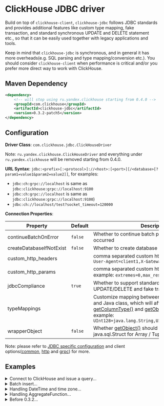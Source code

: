 # ClickHouse JDBC driver

Build on top of `clickhouse-client`, `clickhouse-jdbc` follows JDBC standards and provides additional features like custom type mapping, fake transaction, and standard synchronous UPDATE and DELETE statement etc., so that it can be easily used together with legacy applications and tools.

Keep in mind that `clickhouse-jdbc` is synchronous, and in general it has more overheads(e.g. SQL parsing and type mapping/conversion etc.). You should consider `clickhouse-client` when performance is critical and/or you prefer more direct way to work with ClickHouse.

## Maven Dependency

```xml
<dependency>
    <!-- will stop using ru.yandex.clickhouse starting from 0.4.0 -->
    <groupId>com.clickhouse</groupId>
    <artifactId>clickhouse-jdbc</artifactId>
    <version>0.3.2-patch5</version>
</dependency>
```

## Configuration

**Driver Class**: `com.clickhouse.jdbc.ClickHouseDriver`

Note: `ru.yandex.clickhouse.ClickHouseDriver` and everything under `ru.yandex.clickhouse` will be removed starting from 0.4.0.

**URL Syntax**: `jdbc:<prefix>[:<protocol>]://<host>:[<port>][/<database>[?param1=value1&param2=value2]]`, for examples:

- `jdbc:ch:grpc://localhost` is same as `jdbc:clickhouse:grpc://localhost:9100`
- `jdbc:ch:grpc://localhost` is same as `jdbc:clickhouse:grpc://localhost:9100`)
- `jdbc:ch://localhost/test?socket_timeout=120000`

**Connection Properties**:

| Property                 | Default | Description                                                                                                                                                                                                                                                                                                                                                                                                                |
| ------------------------ | ------- | -------------------------------------------------------------------------------------------------------------------------------------------------------------------------------------------------------------------------------------------------------------------------------------------------------------------------------------------------------------------------------------------------------------------------- |
| continueBatchOnError     | `false` | Whether to continue batch processing when error occurred                                                                                                                                                                                                                                                                                                                                                                   |
| createDatabaseIfNotExist | `false` | Whether to create database if it does not exist                                                                                                                                                                                                                                                                                                                                                                            |
| custom_http_headers      |         | comma separated custom http headers, for example: `User-Agent=client1,X-Gateway-Id=123`                                                                                                                                                                                                                                                                                                                                    |
| custom_http_params       |         | comma separated custom http query parameters, for example: `extremes=0,max_result_rows=100`                                                                                                                                                                                                                                                                                                                                |
| jdbcCompliance           | `true`  | Whether to support standard synchronous UPDATE/DELETE and fake transaction                                                                                                                                                                                                                                                                                                                                                 |
| typeMappings             |         | Customize mapping between ClickHouse data type and Java class, which will affect result of both [getColumnType()](https://docs.oracle.com/javase/8/docs/api/java/sql/ResultSetMetaData.html#getColumnType-int-) and [getObject(Class<?>)](https://docs.oracle.com/javase/8/docs/api/java/sql/ResultSet.html#getObject-java.lang.String-java.lang.Class-). For example: `UInt128=java.lang.String,UInt256=java.lang.String` |
| wrapperObject            | `false` | Whether [getObject()](https://docs.oracle.com/javase/8/docs/api/java/sql/ResultSet.html#getObject-int-) should return java.sql.Array / java.sql.Struct for Array / Tuple.                                                                                                                                                                                                                                                  |

Note: please refer to [JDBC specific configuration](https://github.com/ClickHouse/clickhouse-jdbc/blob/master/clickhouse-jdbc/src/main/java/com/clickhouse/jdbc/JdbcConfig.java) and client options([common](https://github.com/ClickHouse/clickhouse-jdbc/blob/master/clickhouse-client/src/main/java/com/clickhouse/client/config/ClickHouseClientOption.java), [http](https://github.com/ClickHouse/clickhouse-jdbc/blob/master/clickhouse-http-client/src/main/java/com/clickhouse/client/http/config/ClickHouseHttpOption.java) and [grpc](https://github.com/ClickHouse/clickhouse-jdbc/blob/master/clickhouse-grpc-client/src/main/java/com/clickhouse/client/grpc/config/ClickHouseGrpcOption.java)) for more.

## Examples

<details>
    <summary>Connect to ClickHouse and issue a query...</summary>

```java
String url = "jdbc:ch://my-server/system"; // use http protocol and port 8123 by default
ClickHouseDataSource dataSource = new ClickHouseDataSource(url, new Properties());
try (Connection conn = dataSource.getConnection("default", "password");
    Statement stmt = conn.createStatement()) {
    ResultSet rs = stmt.executeQuery("select * from numbers(50000)");
    while(rs.next()) {
        // ...
    }
}
```

</details>

<details>
    <summary>Batch insert...</summary>

Tips:

1. Use `PreparedStatement` instead of `Statement`
2. Use [input function](https://clickhouse.com/docs/en/sql-reference/table-functions/input/) whenever possible

```java
// create table mytable(id String, ts DateTime64(3), desc Nullable(String)) engine=Memory

// 1. recommended as it performs the best
try (PreparedStatement ps = conn.prepareStatement(
    "insert into mytable select col1, col2 from input('col1 String, col2 DateTime64(3), col3 Int32')")) {
    // the column definition will be parsed so the driver knows there are 3 parameters: col1, col2 and col3
    ps.setString(1, "test"); // col1
    ps.setObject(2, LocalDateTime.now()); // col2, setTimestamp is slow and not recommended
    ps.setInt(3, 123); // col3
    ps.addBatch(); // parameters will be write into stream in binary format
    ...
    ps.executeBatch(); // stream everything on-hand into ClickHouse
}

// 2. easier to use but slower compare to input function
try (PreparedStatement ps = conn.prepareStatement("insert into mytable(* except (desc))")) {
    // the driver will issue query "select * except (desc) from mytable where 0" for type inferring
    // since desc column is excluded, we know there are only two parameters: col1 and col2
    ps.setString(1, "test"); // col1
    ps.setObject(2, LocalDateTime.now()); // col2
    ps.addBatch(); // parameters will be write into stream in binary format
    ...
    ps.executeBatch(); // stream everything on-hand into ClickHouse
}

// 3. not recommended as it's based on a large SQL
try (PreparedStatement ps = conn.prepareStatement("insert into mytable values(?,?,?)")) {
    ps.setString(1, "test"); // col1
    ps.setObject(2, LocalDateTime.now()); // col2
    ps.setString(3, null); // col3
    ps.addBatch(); // append parameters to the query
    ...
    ps.executeBatch(); // issue the composed query: insert into mytable values(...)(...)...(...)
}
```

</details>

<details>
    <summary>Handling DateTime and time zone...</summary>

Please to use `java.time.LocalDateTime` or `java.time.OffsetDateTime` instead of `java.sql.Timestamp`, and `java.time.LocalDate` instead of `java.sql.Date`.

```java
try (PreparedStatement ps = conn.prepareStatement("select date_time from mytable where date_time > ?")) {
    ps.setObject(2, LocalDateTime.now());
    ResultSet rs = ps.executeQuery();
    while(rs.next()) {
        LocalDateTime dateTime = (LocalDateTime) rs.getObject(1);
    }
    ...
}
```

</details>

<details>
    <summary>Handling AggregateFunction...</summary>

As of now, only `groupBitmap` is supported.

```java
// batch insert using input function
try (ClickHouseConnection conn = newConnection(props);
        Statement s = conn.createStatement();
        PreparedStatement stmt = conn.prepareStatement(
                "insert into test_batch_input select id, name, value from input('id Int32, name Nullable(String), desc Nullable(String), value AggregateFunction(groupBitmap, UInt32)')")) {
    s.execute("drop table if exists test_batch_input;"
            + "create table test_batch_input(id Int32, name Nullable(String), value AggregateFunction(groupBitmap, UInt32))engine=Memory");
    Object[][] objs = new Object[][] {
            new Object[] { 1, "a", "aaaaa", ClickHouseBitmap.wrap(1, 2, 3, 4, 5) },
            new Object[] { 2, "b", null, ClickHouseBitmap.wrap(6, 7, 8, 9, 10) },
            new Object[] { 3, null, "33333", ClickHouseBitmap.wrap(11, 12, 13) }
    };
    for (Object[] v : objs) {
        stmt.setInt(1, (int) v[0]);
        stmt.setString(2, (String) v[1]);
        stmt.setString(3, (String) v[2]);
        stmt.setObject(4, v[3]);
        stmt.addBatch();
    }
    int[] results = stmt.executeBatch();
    ...
}

// use bitmap as query parameter
try (PreparedStatement stmt = conn.prepareStatement(
    "SELECT bitmapContains(my_bitmap, toUInt32(1)) as v1, bitmapContains(my_bitmap, toUInt32(2)) as v2 from {tt 'ext_table'}")) {
    stmt.setObject(1, ClickHouseExternalTable.builder().name("ext_table")
            .columns("my_bitmap AggregateFunction(groupBitmap,UInt32)").format(ClickHouseFormat.RowBinary)
            .content(new ByteArrayInputStream(ClickHouseBitmap.wrap(1, 3, 5).toBytes()))
            .asTempTable()
            .build());
    ResultSet rs = stmt.executeQuery();
    Assert.assertTrue(rs.next());
    Assert.assertEquals(rs.getInt(1), 1);
    Assert.assertEquals(rs.getInt(2), 0);
    Assert.assertFalse(rs.next());
}
```

</details>

<details>
    <summary>Before 0.3.2...</summary>

#### **Basic**

```java
String url = "jdbc:clickhouse://localhost:8123/test";
ClickHouseProperties properties = new ClickHouseProperties();
// set connection options - see more defined in ClickHouseConnectionSettings
properties.setClientName("Agent #1");
...
// set default request options - more in ClickHouseQueryParam
properties.setSessionId("default-session-id");
...

ClickHouseDataSource dataSource = new ClickHouseDataSource(url, properties)
String sql = "select * from mytable";
Map<ClickHouseQueryParam, String> additionalDBParams = new HashMap<>();
// set request options, which will override the default ones in ClickHouseProperties
additionalDBParams.put(ClickHouseQueryParam.SESSION_ID, "new-session-id");
...
try (ClickHouseConnection conn = dataSource.getConnection();
    ClickHouseStatement stmt = conn.createStatement();
    ResultSet rs = stmt.executeQuery(sql, additionalDBParams)) {
    ...
}
```

Additionally, if you have a few instances, you can use `BalancedClickhouseDataSource`.

#### **Extended API**

In order to provide non-JDBC complaint data manipulation functionality, proprietary API exists.
Entry point for API is `ClickHouseStatement#write()` method.

1. Importing file into table

```java
import ru.yandex.clickhouse.ClickHouseStatement;
ClickHouseStatement sth = connection.createStatement();
sth
    .write() // Write API entrypoint
    .table("default.my_table") // where to write data
    .option("format_csv_delimiter", ";") // specific param
    .data(new File("/path/to/file.csv.gz"), ClickHouseFormat.CSV, ClickHouseCompression.gzip) // specify input
    .send();
```

2. Configurable send

```java
import ru.yandex.clickhouse.ClickHouseStatement;
ClickHouseStatement sth = connection.createStatement();
sth
    .write()
    .sql("INSERT INTO default.my_table (a,b,c)")
    .data(new MyCustomInputStream(), ClickHouseFormat.JSONEachRow)
    .dataCompression(ClickHouseCompression.brotli)
    .addDbParam(ClickHouseQueryParam.MAX_PARALLEL_REPLICAS, 2)
    .send();
```

3. Send data in binary formatted with custom user callback

```java
import ru.yandex.clickhouse.ClickHouseStatement;
ClickHouseStatement sth = connection.createStatement();
sth.write().send("INSERT INTO test.writer", new ClickHouseStreamCallback() {
    @Override
    public void writeTo(ClickHouseRowBinaryStream stream) throws IOException {
        for (int i = 0; i < 10; i++) {
            stream.writeInt32(i);
            stream.writeString("Name " + i);
        }
    }
},
ClickHouseFormat.RowBinary); // RowBinary or Native are supported
```

</details>
